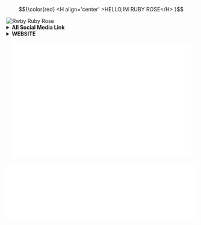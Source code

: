 <!---
RubyRose281/RubyRose281 is a ✨ special ✨ repository because its `README.md` (this file) appears on your GitHub profile.
You can click the Preview link to take a look at your changes.
--->
<html>
    
$${\color{red} <H align='center' >HELLO,IM RUBY ROSE</H> }$$
    
<img src="https://rdby.000webhostapp.com/pngegg.png" alt="Rwby Ruby Rose">

<details>
    <summary><b>All Social Media Link</b></summary><br/>
<p align='center'><a href="https://rdby.000webhostapp.com/SocialMedia.html"><img src="https://rdby.000webhostapp.com/ruby.png" width="150" alt="Socmed"/></a></p>
</details>

<details>
    <summary><b>WEBSITE</b></summary><br/>
<p align='center'><a href="https://rdby.000webhostapp.com"><img src="https://rdby.000webhostapp.com/rubycircle.png" width="150" alt="Ketikan Hati Kecil"/></a></p>
</details>

  <p align='center'>
  <img height="306" src="https://raw.githubusercontent.com/RubyRose281/RubyRose281/main/root.svg"></p>
  <p align='center'>
  <img height="150" src="https://raw.githubusercontent.com/RubyRose281/RubyRose281/main/speed.svg"></p>
        
</html>
<!--END_SECTION:waka-->
<!--
-->
